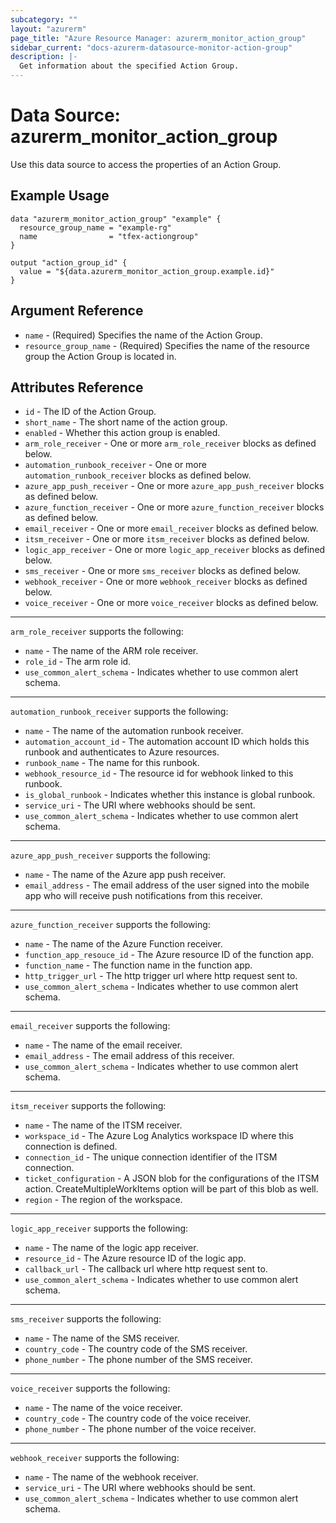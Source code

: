 ```yaml
---
subcategory: ""
layout: "azurerm"
page_title: "Azure Resource Manager: azurerm_monitor_action_group"
sidebar_current: "docs-azurerm-datasource-monitor-action-group"
description: |-
  Get information about the specified Action Group.
---
```


# Data Source: azurerm_monitor_action_group

Use this data source to access the properties of an Action Group.

## Example Usage

```hcl
data "azurerm_monitor_action_group" "example" {
  resource_group_name = "example-rg"
  name                = "tfex-actiongroup"
}

output "action_group_id" {
  value = "${data.azurerm_monitor_action_group.example.id}"
}
```

## Argument Reference

* `name` - (Required) Specifies the name of the Action Group.
* `resource_group_name` - (Required) Specifies the name of the resource group the Action Group is located in.

## Attributes Reference

* `id` - The ID of the Action Group.
* `short_name` - The short name of the action group.
* `enabled` - Whether this action group is enabled.
* `arm_role_receiver` - One or more `arm_role_receiver` blocks as defined below.
* `automation_runbook_receiver` - One or more `automation_runbook_receiver` blocks as defined below.
* `azure_app_push_receiver` - One or more `azure_app_push_receiver` blocks as defined below.
* `azure_function_receiver` - One or more `azure_function_receiver` blocks as defined below.
* `email_receiver` - One or more `email_receiver` blocks as defined below.
* `itsm_receiver` - One or more `itsm_receiver` blocks as defined below.
* `logic_app_receiver` - One or more `logic_app_receiver` blocks as defined below.
* `sms_receiver` - One or more `sms_receiver` blocks as defined below.
* `webhook_receiver` - One or more `webhook_receiver` blocks as defined below.
* `voice_receiver` - One or more `voice_receiver` blocks as defined below.

---

`arm_role_receiver` supports the following:

* `name` - The name of the ARM role receiver.
* `role_id` - The arm role id.
* `use_common_alert_schema` - Indicates whether to use common alert schema.

---

`automation_runbook_receiver` supports the following:

* `name` - The name of the automation runbook receiver.
* `automation_account_id` - The automation account ID which holds this runbook and authenticates to Azure resources.
* `runbook_name` - The name for this runbook.
* `webhook_resource_id` - The resource id for webhook linked to this runbook.
* `is_global_runbook` - Indicates whether this instance is global runbook.
* `service_uri` - The URI where webhooks should be sent.
* `use_common_alert_schema` - Indicates whether to use common alert schema.

---

`azure_app_push_receiver` supports the following:

* `name` - The name of the Azure app push receiver.
* `email_address` - The email address of the user signed into the mobile app who will receive push notifications from this receiver.

---

`azure_function_receiver` supports the following:

* `name` - The name of the Azure Function receiver.
* `function_app_resouce_id` - The Azure resource ID of the function app.
* `function_name` - The function name in the function app.
* `http_trigger_url` - The http trigger url where http request sent to.
* `use_common_alert_schema` - Indicates whether to use common alert schema.

---

`email_receiver` supports the following:

* `name` - The name of the email receiver.
* `email_address` - The email address of this receiver.
* `use_common_alert_schema` - Indicates whether to use common alert schema.

---

`itsm_receiver` supports the following:

* `name` - The name of the ITSM receiver.
* `workspace_id` - The Azure Log Analytics workspace ID where this connection is defined.
* `connection_id` - The unique connection identifier of the ITSM connection.
* `ticket_configuration` - A JSON blob for the configurations of the ITSM action. CreateMultipleWorkItems option will be part of this blob as well.
* `region` - The region of the workspace.

---

`logic_app_receiver` supports the following:

* `name` - The name of the logic app receiver.
* `resource_id` - The Azure resource ID of the logic app.
* `callback_url` - The callback url where http request sent to.
* `use_common_alert_schema` - Indicates whether to use common alert schema.

---

`sms_receiver` supports the following:

* `name` - The name of the SMS receiver.
* `country_code` - The country code of the SMS receiver.
* `phone_number` - The phone number of the SMS receiver.

---

`voice_receiver` supports the following:

* `name` - The name of the voice receiver.
* `country_code` - The country code of the voice receiver.
* `phone_number` - The phone number of the voice receiver.

---

`webhook_receiver` supports the following:

* `name` - The name of the webhook receiver.
* `service_uri` - The URI where webhooks should be sent.
* `use_common_alert_schema` - Indicates whether to use common alert schema.
